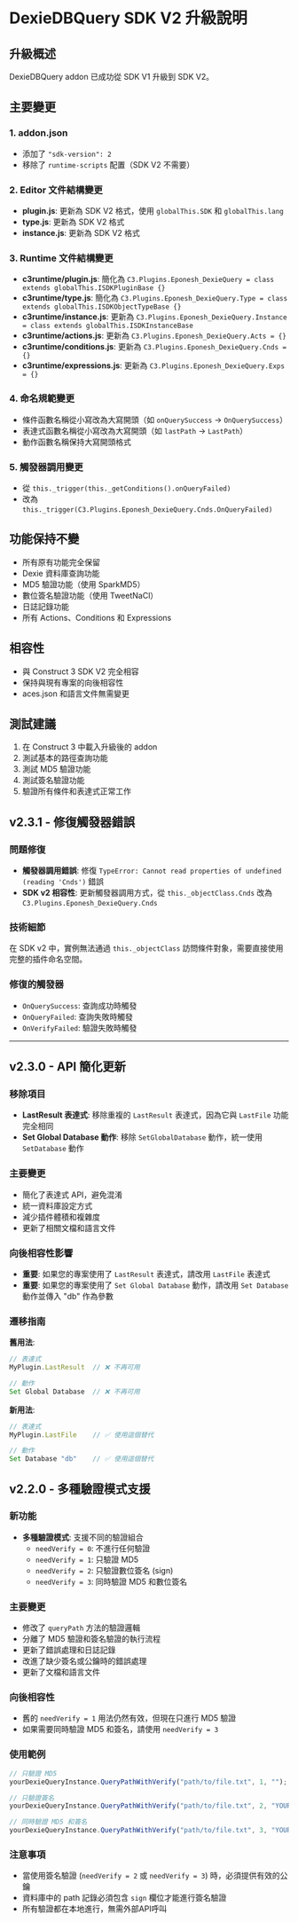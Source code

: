 # DexieDBQuery SDK V2 升級說明

## 升級概述
DexieDBQuery addon 已成功從 SDK V1 升級到 SDK V2。

## 主要變更

### 1. addon.json
- 添加了 `"sdk-version": 2`
- 移除了 `runtime-scripts` 配置（SDK V2 不需要）

### 2. Editor 文件結構變更
- **plugin.js**: 更新為 SDK V2 格式，使用 `globalThis.SDK` 和 `globalThis.lang`
- **type.js**: 更新為 SDK V2 格式
- **instance.js**: 更新為 SDK V2 格式

### 3. Runtime 文件結構變更
- **c3runtime/plugin.js**: 簡化為 `C3.Plugins.Eponesh_DexieQuery = class extends globalThis.ISDKPluginBase {}`
- **c3runtime/type.js**: 簡化為 `C3.Plugins.Eponesh_DexieQuery.Type = class extends globalThis.ISDKObjectTypeBase {}`
- **c3runtime/instance.js**: 更新為 `C3.Plugins.Eponesh_DexieQuery.Instance = class extends globalThis.ISDKInstanceBase`
- **c3runtime/actions.js**: 更新為 `C3.Plugins.Eponesh_DexieQuery.Acts = {}`
- **c3runtime/conditions.js**: 更新為 `C3.Plugins.Eponesh_DexieQuery.Cnds = {}`
- **c3runtime/expressions.js**: 更新為 `C3.Plugins.Eponesh_DexieQuery.Exps = {}`

### 4. 命名規範變更
- 條件函數名稱從小寫改為大寫開頭（如 `onQuerySuccess` → `OnQuerySuccess`）
- 表達式函數名稱從小寫改為大寫開頭（如 `lastPath` → `LastPath`）
- 動作函數名稱保持大寫開頭格式

### 5. 觸發器調用變更
- 從 `this._trigger(this._getConditions().onQueryFailed)` 
- 改為 `this._trigger(C3.Plugins.Eponesh_DexieQuery.Cnds.OnQueryFailed)`

## 功能保持不變
- 所有原有功能完全保留
- Dexie 資料庫查詢功能
- MD5 驗證功能（使用 SparkMD5）
- 數位簽名驗證功能（使用 TweetNaCl）
- 日誌記錄功能
- 所有 Actions、Conditions 和 Expressions

## 相容性
- 與 Construct 3 SDK V2 完全相容
- 保持與現有專案的向後相容性
- aces.json 和語言文件無需變更

## 測試建議
1. 在 Construct 3 中載入升級後的 addon
2. 測試基本的路徑查詢功能
3. 測試 MD5 驗證功能
4. 測試簽名驗證功能
5. 驗證所有條件和表達式正常工作

## v2.3.1 - 修復觸發器錯誤

### 問題修復
- **觸發器調用錯誤**: 修復 `TypeError: Cannot read properties of undefined (reading 'Cnds')` 錯誤
- **SDK v2 相容性**: 更新觸發器調用方式，從 `this._objectClass.Cnds` 改為 `C3.Plugins.Eponesh_DexieQuery.Cnds`

### 技術細節
在 SDK v2 中，實例無法通過 `this._objectClass` 訪問條件對象，需要直接使用完整的插件命名空間。

### 修復的觸發器
- `OnQuerySuccess`: 查詢成功時觸發
- `OnQueryFailed`: 查詢失敗時觸發  
- `OnVerifyFailed`: 驗證失敗時觸發

---

## v2.3.0 - API 簡化更新

### 移除項目
- **LastResult 表達式**: 移除重複的 `LastResult` 表達式，因為它與 `LastFile` 功能完全相同
- **Set Global Database 動作**: 移除 `SetGlobalDatabase` 動作，統一使用 `SetDatabase` 動作

### 主要變更
- 簡化了表達式 API，避免混淆
- 統一資料庫設定方式
- 減少插件體積和複雜度
- 更新了相關文檔和語言文件

### 向後相容性影響
- **重要**: 如果您的專案使用了 `LastResult` 表達式，請改用 `LastFile` 表達式
- **重要**: 如果您的專案使用了 `Set Global Database` 動作，請改用 `Set Database` 動作並傳入 "db" 作為參數

### 遷移指南

**舊用法**:
```javascript
// 表達式
MyPlugin.LastResult  // ❌ 不再可用

// 動作
Set Global Database  // ❌ 不再可用
```

**新用法**:
```javascript
// 表達式
MyPlugin.LastFile    // ✅ 使用這個替代

// 動作
Set Database "db"    // ✅ 使用這個替代
```

## v2.2.0 - 多種驗證模式支援

### 新功能
- **多種驗證模式**: 支援不同的驗證組合
  - `needVerify = 0`: 不進行任何驗證
  - `needVerify = 1`: 只驗證 MD5
  - `needVerify = 2`: 只驗證數位簽名 (sign)
  - `needVerify = 3`: 同時驗證 MD5 和數位簽名

### 主要變更
- 修改了 `queryPath` 方法的驗證邏輯
- 分離了 MD5 驗證和簽名驗證的執行流程
- 更新了錯誤處理和日誌記錄
- 改進了缺少簽名或公鑰時的錯誤處理
- 更新了文檔和語言文件

### 向後相容性
- 舊的 `needVerify = 1` 用法仍然有效，但現在只進行 MD5 驗證
- 如果需要同時驗證 MD5 和簽名，請使用 `needVerify = 3`

### 使用範例

```javascript
// 只驗證 MD5
yourDexieQueryInstance.QueryPathWithVerify("path/to/file.txt", 1, "");

// 只驗證簽名
yourDexieQueryInstance.QueryPathWithVerify("path/to/file.txt", 2, "YOUR_PUBLIC_KEY");

// 同時驗證 MD5 和簽名
yourDexieQueryInstance.QueryPathWithVerify("path/to/file.txt", 3, "YOUR_PUBLIC_KEY");
```

### 注意事項
- 當使用簽名驗證 (`needVerify = 2` 或 `needVerify = 3`) 時，必須提供有效的公鑰
- 資料庫中的 path 記錄必須包含 `sign` 欄位才能進行簽名驗證
- 所有驗證都在本地進行，無需外部API呼叫 